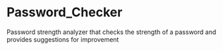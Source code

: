 # Password_Checker
Password strength analyzer that checks the strength of a password and provides suggestions for improvement
